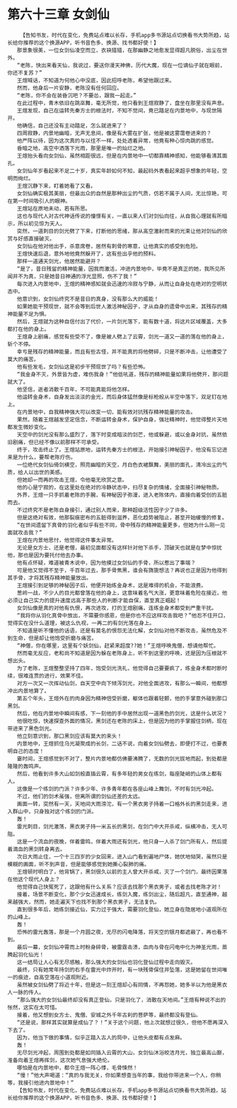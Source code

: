 # 第六十三章 女剑仙
        【告知书友，时代在变化，免费站点难以长存，手机app多书源站点切换看书大势所趋，站长给你推荐的这个换源APP，听书音色多、换源、找书都好使！】
       那景象很美，一位女剑仙凌空而立，衣袂猎猎，在那幽静之地愈发显得超凡脱俗，出尘在世外。
       “老陈，快出来看天仙，我说过，要送你漫天神佛，历代大魔，现在一位谪仙子就在眼前，你还不复苏？”
       王煊喊话，不知道为何他心中没底，因此招呼老陈，希望他跟过来。
       然而，他身后一片安静，老陈没有任何回应。
       “老陈，你不会在装昏沉吧？不要怂，跟我一起走。”
       在此过程中，青木依旧在跳巫舞，毫无所觉，他只看到王煊寂静了，盘坐在那里没有声息。
       王煊发现，自己在运转先秦方士的根法时，不知不觉间，竟已踏足在内景地中，与现世隔开。
       他确信，自己还没有主动踏足，怎么就进来了？
       四周寂静，内景地幽暗，无声无息间，像是有大雾在扩张，他是被这雾霭卷进来的？
       他严阵以待，因为这次真的与以往不一样，处处透着异常，他竟有种心惊肉跳的感觉。
       昏暗之地，高空中洒落下光雨，那里是唯一的灿烂之地。
       王煊抬头看向女剑仙，虽然相距很远，但是在内景地中一切都靠精神感知，他能够看清其面孔。
       女剑仙年岁看起来不足二十岁，真实年龄如何不知，最起码外表看起来超乎想象的年轻，空明而绚烂。
       王煊沉静下来，盯着她看了又看。
       女剑仙确实极其美丽，但最出众的自然是那种出尘的气质，仿若不属于人间，无比惊艳，可在第一时间吸引人的眼神。
       王煊站在原地未动，若有所思。
       这也与现代人对古代神话传说的憧憬有关，一直以来人们对剑仙向往，从自我心理就有所暗示，所以初见惊为天人。
       突然，一道刺目的剑光劈了下来，打断他的思绪，那从高空激射而来的光束让他对剑仙的欣赏与好感直接破灭。
       女剑仙在他对他出手，杀意席卷，居然有刺骨的寒意，让他真实的感受到危险。
       王煊快速后退，意外地他竟然躲开了，这有些出乎他的预料。
       那样一道通天剑光，他居然能避开？
       “是了，昔日残留的精神能量，因我而激活，冲进内景地中，毕竟不是真正的她，我所见所闻并不为真，只是她昔日神通的浮光显照，伤不了我！”
       每次进入内景地中，王煊的精神感知就会迅速的冷寂与宁静，从而让自身处在绝对的空明状态中。
       他意识到，女剑仙终究不是昔日的真身，没有那么大的威能！
       如果她能干预现世，就不会等到后世人激活神秘因子，才从自身的遗骨中出来，其残存的精神能量不足为惧。
       然后，王煊就为这种自信付出了代价，一片剑光落下，能有数十道，将这片区域覆盖，大多都打在他的身上。
       王煊身上剧痛，感觉有些受不了，像是被人劈上了云霄，剑光一道又一道的落在他的身上，斩个不停。
       幸亏是残存的精神能量，而且有些古怪，并不能真的将他劈碎，只是不断冲击，让他遭受了莫大的痛苦。
       他有些发毛，女剑仙这是初步干预现世了吗？有些恐怖。
       “我金身不灭，外景皆为虚，难伤我身！”他低吼道，残存的精神能量如果将他劈开，那问题就大了。
       他坚信，逝者消散千百年，不可能真能将他怎样。
       他运转金身术，自身发出淡淡的金光，而后身体猛然像是标枪般从半空中落下，双足钉在地上。
       在内景地中，自我精神强大可以改变一切，能有效对抗残存精神能量的攻击。
       果然，随着王煊越发坚定信念，不断运转金身术，保护自身，强壮精神时，他觉得整片天地都发生微妙变化。
       天空中的剑光没有那么盛烈了，落下时变成暗淡的剑芒，他或躲避，或以金身对抗，虽然依旧剧痛，但已经不像以前那样不可承受。
       终于，攻击终止了。王煊站原地，运转先秦方士的根法，开始接引神秘因子，他没有忘记进来是为什么，要帮老陈疗伤。
       一位绝代女剑仙倚剑横空，照亮幽暗的天空，月白色衣裙飘舞，美丽的面孔，清冷出尘的气质，给人以出世的美感。
       但她却一而再的攻击王煊，令他毫无欣赏之意。
       他的心是宁寂的，在这里处在绝对的冷静状态中，扫尽复杂的情绪，全面接引神秘物质。
       外界，王煊一只手抓着老陈的手腕，有神秘因子弥漫，进入老陈体内，直接向着受创的五脏而去。
       不过终究不是老陈自身接引，通过别人而来，那种超级活性因子少了许多。
       但是这绝对有效，他那裂痕密布的五脏得到滋养，恶化趋势被阻止，甚至开始缓慢的修复。
       “在世间遗留下真骨的羽化者似乎有些不同，骨中残存的精神能量更多，但她为什么刚一见面就攻击我？”
       王煊在内景地思忖，他觉得这件事太异常。
       无论是女方士，还是老僧，最初见面都没有这样针对他下杀手，顶破天也就是在梦中惊扰他，那也是因为要托付他去办事。
       他有点怀疑，难道被青木说中，因为他摸过女剑仙的手骨，所以惹出了事端？
       可是他又觉得不至于，千百年过去，那手骨焦黑，谁会有旖旎想法？再说也正是因为他得到其手骨，才将其残存精神能量放出。
       王煊接引到足够的神秘因子后，他便开始练金身术，这是难得的机会，不能浪费。
       葱岭一战，不少人的目光都曾落在他的身上，这意味着名气大涨，更意味着危险在接近，他必须让自己实力的提升速度远高于那些人的判断才能自保，直至真正崛起！
       女剑仙像是真的对他有仇恨，再次进攻，打的王煊剧痛，连练金身术都受到严重干扰。
       “我将你从羽化真骨中放出，不需要你感恩，但是你也不应这样攻击我吧？”他忍不住开口，觉得实在没什么道理，被这么仇视，一再二的有剑光落在身上。
       不知道是听不懂他的话语，还是有莫名的恨怨无法化解，女剑仙对他不断攻击，虽然危及不到生命，但是却让他饱受折磨与痛苦。
       “神僧，你在哪里，这里有个妖剑仙，赶紧来超度??她！”王煊呼唤鬼僧，想请他帮忙。
       然而毫无反应，老和尚不知道是因为躲在老陈身上，听不到这里的呼唤，还是因为压根就不想出头。
       为了老陈，王煊整整坚持了四年，饱受剑光洗礼，他觉得自己要要疯了，练金身术都时断时续，很难连贯的进行，效果不佳。
       对方一次又一次挥动仙剑，自天空中向下倾泻剑光，对他全面进攻，有那么一瞬间，他都想冲出内景地算了。
       第五个年头，王煊外在的肉身因为精神倍受折磨，躯体也跟着轻颤，他的手掌意外碰到那口黑剑。
       然后，他在内景地中瞬间有感，下一刻他的手中居然出现一道黑色的剑光，这是什么状况？
       他很吃惊，快速探查外面的情况，黑剑还在老陈的床上，但是因为他的手掌握住剑柄，现在带进来了黑色剑光。
       他立刻意识到，那口黑剑应该有莫大的来头！
       内景地中，王煊抓住乌光凝聚成的长剑，二话不说，向着女剑仙劈去，即便打不过，也要表明自己的态度！
       霎时间，王煊感觉到不对了，整片内景地都仿佛要沸腾了，无数的剑光拔地而起，到处都是隆隆的轰鸣声。
       然后，他看到许多大山如剑般直插云霄，有多年轻的男女在练剑，每座陡峭的山体上都有人。
       这像是一个练剑的门派？许多少年、许多青年都在各座山峰上舞剑，不时有剑光冲起。
       不过，他们的剑术虽强，但离所谓的剑仙还差的太远。
       画面一转，突然有一天，天地间大雨滂沱，有一个黑衣男子持着一口格外长的黑剑走来，进入群山中，只身独对这个练剑的门派。
       轰！
       雷光刺目，剑光激荡，黑衣男子持一米五长的黑剑，在剑门中大开杀戒，纵横冲击，无人可阻。
       这是一个流血的夜晚，伴着雷鸣，伴着大雨还有剑光，他只身一人杀了剑门所有人，然后提着滴血的黑剑转身离去。
       次日大雨止住，一个十三四岁的少女回来，进入山门看到遍地尸体，她伏地恸哭，虽然只是模糊的画面，听不到声音，但是能够感觉到她撕心裂肺的痛。
       王煊顿时明白了，他背锅了，黑剑很久以前的主人曾大开杀戒，灭了一个剑门，最终因果落在他这个现代人身上？
       他觉得自己快冤死了，这跟他有什么关系？应该去找那个黑衣男子，或者去找老陈才对！
       接着，场景不断变化，那个少女迅速成长，练剑入魔，练剑出尘，随后超凡，直至通神，越来越强大，然而，她走遍天下也找不到那个黑衣男子，无法复仇。
       直到很多年后，她练剑接近仙，实力过于强大，需要羽化登仙，她立身在隐居地小道观所在的山峰上。
       轰！
       恐怖的雷光轰落，那是一个月圆之夜，无尽的闪电降落，将天空的银月都遮蔽了，再也看不到。
       最后一幕，女剑仙冲霄而上时粉身碎骨，被雷霆击溃，血肉与骨在闪电中化为神圣光雨，蒸腾起羽化仙光！
       这一结局让人心有无尽感触，那么强大的女剑仙也羽化登仙过程中走向毁灭。
       最终，只有她常年持剑的右手在雷光中炸开时，有一块残骨保住并坠落，这是她留在世间唯一的痕迹，自高空落在小道观附近。
       虽然被女剑仙劈了将近十年，但是这一刻王煊却心有同情，不再怨她，她多半以为他是黑衣人一脉的传人。
       “那么强大的女剑仙最终却没有真正登仙，只是羽化了，消散在天地间。”王煊有种说不出的怅然，这实在太可惜。
       接着，他又想到女方士、鬼僧、安城之外千年古刹的菩萨等，最终都没有登仙。
       “还是说，那样其实就算是成仙了？！”关于这个问题，他上次就想过很久，但他不愿再深入下去了。
       因为，他当下做的事情，似乎正踏入古人的局中，让他头皮都有点发麻。
       轰！
       无尽剑光冲起，周围到处都是如同插入云霄的大山，女剑仙沐浴皎洁月光，独立最高山巅，准备向着王煊再挥剑，这次她气息强大绝伦。
       哪怕是在内景地中，都令王煊一阵心悸，毛骨悚然！
       “慢！”他大声喝道：“真的与我无关，你如果想查当年的事，我给你带进来一个人，你稍等，我接引他进内景地中！”
       【告知书友，时代在变化，免费站点难以长存，手机app多书源站点切换看书大势所趋，站长给你推荐的这个换源APP，听书音色多、换源、找书都好使！】